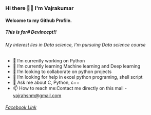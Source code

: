 ### Hi there 👋🏻 I'm **Vajrakumar**
#### Welcome to my Github Profile. 
##### This is for# DevIncept!!
###### My interest lies in Data science, I'm pursuing Data science course
* 🔭 I’m currently working on Python
* 🌱 I’m currently learning Machine learning and Deep learning
* 👯 I’m looking to collaborate on python projects
* 🤔 I’m looking for help in excel python programing, shell script
* 💬 Ask me about C, Python, c++
* 📫 How to reach me:Contact me directly on this mail - vajrahsnm@gmail.com
###### [Facebook Link](https://www.facebook.com/M.Vajrakumar)
